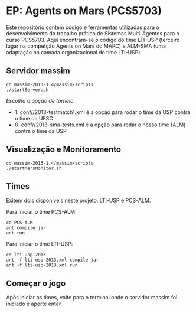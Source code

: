 # EP: Agents on Mars (PCS5703)

Este repositório contém código e ferramentas utilizadas para o desenvolvimento do trabalho prático de Sistemas Multi-Agentes para o curso PCS5703. Aqui encontram-se o código do time LTI-USP (terceiro lugar na competção Agents on Mars do MAPC) e ALM-SMA (uma adaptação na camada organizacional do time LTI-USP).

## Servidor massim

```
cd massim-2013-1.4/massim/scripts
./startServer.sh
```

*Escolha a opção de torneio*

* 1: conf//2013-testmatch1.xml é a opção para rodar o time da USP contra o time da UFSC
* 0: conf//2013-sma-tests.xml é a opção para rodar o nosso time (ALM) contra o time da USP

## Visualização e Monitoramento

```
cd massim-2013-1.4/massim/scripts
./startMarsMonitor.sh
```

## Times

Exitem dois disponíveis neste projeto: LTI-USP e PCS-ALM.

Para iniciar o time PCS-ALM:

```
cd PCS-ALM
ant compile jar
ant run
```

Para iniciar o time LTI-USP:

```
cd lti-usp-2013
ant -f lti-usp-2013.xml compile jar
ant -f lti-usp-2013.xml run
```


## Começar o jogo

Após iniciar os times, volte para o terminal onde o servidor massim foi iniciado e aperte enter.
